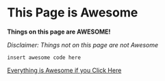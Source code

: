 # This Page is Awesome
**Things on this page are AWESOME!**

*Disclaimer: Things not on this page are not Awesome*

```insert awesome code here```

[Everything is Awesome if you Click Here](https://www.youtube.com/watch?v=StTqXEQ2l-Y)
